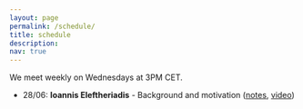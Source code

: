 ```yaml
---
layout: page
permalink: /schedule/
title: schedule
description: 
nav: true
---
```

We meet weekly on Wednesdays at 3PM CET. 

<ul>
  <li>28/06: <b>Ioannis Eleftheriadis</b> - Background and motivation (<a href="cspreadingroup.github.io/folder/session one.pdf" target="_blank">notes</a>, <a href="https://www.youtube.com/watch?v=peL_ljZ_JN4">video</a>)</li>
</ul>
